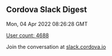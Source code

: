 ## Cordova Slack Digest
Mon, 04 Apr 2022 08:26:28 GMT

[User count: 4688](https://cordova.slack.com/)


Join the conversation at [slack.cordova.io](http://slack.cordova.io/)
